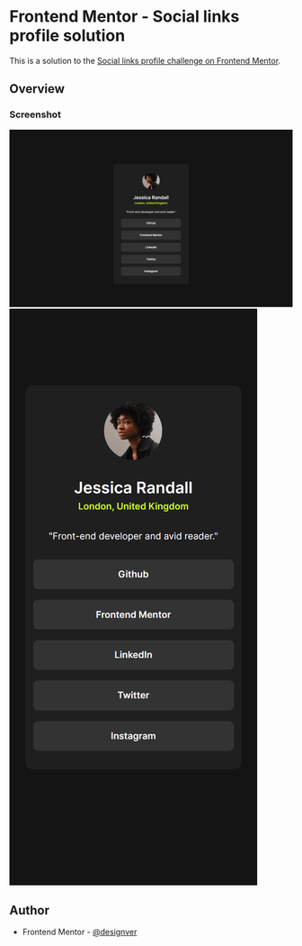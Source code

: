 # Frontend Mentor - Social links profile solution

This is a solution to the [Social links profile challenge on Frontend Mentor](https://www.frontendmentor.io/challenges/social-links-profile-UG32l9m6dQ).

## Overview

### Screenshot

![](/assets/images/screenshot.png)
![](/assets/images/screenshot2.png)

## Author

- Frontend Mentor - [@designver](https://www.frontendmentor.io/profile/designver)